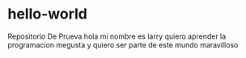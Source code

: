 # hello-world
Repositorio De Prueva
hola mi nombre es larry  quiero aprender la programacion megusta  y quiero ser parte  de este mundo maravilloso
